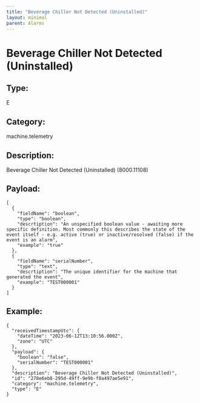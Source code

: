 ```yaml
---
title: "Beverage Chiller Not Detected (Uninstalled)"
layout: minimal
parent: Alarms
---
```


# Beverage Chiller Not Detected (Uninstalled)

## Type:

E

## Category:

machine.telemetry

## Description: 

Beverage Chiller Not Detected (Uninstalled) (8000.11108)

## Payload:

```
[
  {
    "fieldName": "boolean",
    "type": "boolean",
    "descrtiption": "An unspecified boolean value - awaiting more specific definition. Most commonly this describes the state of the event itself - e.g. active (true) or inactive/resolved (false) if the event is an alarm",
    "example": "true"
  },
  {
    "fieldName": "serialNumber",
    "type": "text",
    "descrtiption": "The unique identifier for the machine that generated the event",
    "example": "TEST000001"
  }
]
```

## Example:

```
{
  "receivedTimestampUtc": {
    "dateTime": "2023-06-12T13:10:56.000Z",
    "zone": "UTC"
  },
  "payload": {
    "boolean": "false",
    "serialNumber": "TEST000001"
  },
  "description": "Beverage Chiller Not Detected (Uninstalled)",
  "id": "278e6eb8-295d-49ff-9e9b-f8a497ae5e91",
  "category": "machine.telemetry",
  "type": "E"
}
```
